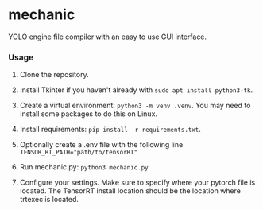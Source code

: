 # mechanic

YOLO engine file compiler with an easy to use GUI interface.

### Usage
1. Clone the repository.

2. Install Tkinter if you haven't already with `sudo apt install python3-tk`.

3. Create a virtual environment: `python3 -m venv .venv`. You may need to install some packages to do this on Linux. 

4. Install requirements: `pip install -r requirements.txt`.

5. Optionally create a .env file with the following line `TENSOR_RT_PATH="path/to/tensorRT"`

4. Run mechanic.py: `python3 mechanic.py`

5. Configure your settings. Make sure to specify where your pytorch file is located. The TensorRT install location should be the location where trtexec is located. 

